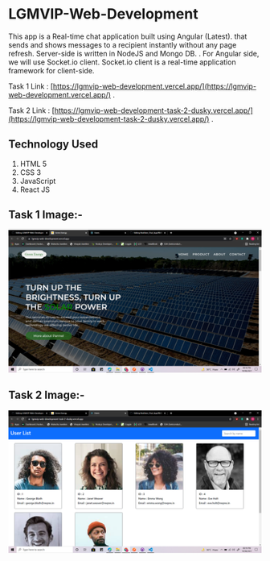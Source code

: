 # LGMVIP-Web-Development

This app is a Real-time chat application built using Angular (Latest). that sends and shows messages to a recipient instantly without any page refresh. Server-side is written in NodeJS and Mongo DB. . For Angular side, we will use Socket.io client. Socket.io client is a real-time application framework for client-side.

Task 1 Link : [https://lgmvip-web-development.vercel.app/](https://lgmvip-web-development.vercel.app/) .

Task 2 Link : [https://lgmvip-web-development-task-2-dusky.vercel.app/](https://lgmvip-web-development-task-2-dusky.vercel.app/) .

## Technology Used
<ol>
    <li>HTML 5</li>
    <li>CSS 3</li>
    <li>JavaScript</li>
    <li>React JS</li> 
</ol>


## Task 1 Image:- 
<img src="./image/Task 1.png" alt="Task 1">

## Task 2 Image:-
<img src="./image/Task 2.png" alt="Task 2">




